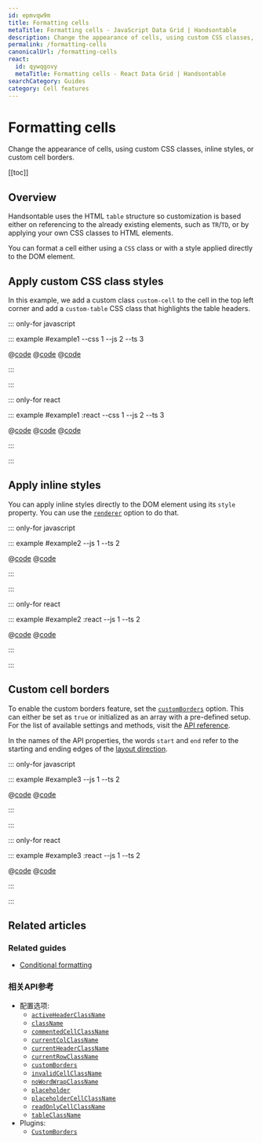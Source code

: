 ```yaml
---
id: epmvqw9m
title: Formatting cells
metaTitle: Formatting cells - JavaScript Data Grid | Handsontable
description: Change the appearance of cells, using custom CSS classes, inline styles, or custom cell borders.
permalink: /formatting-cells
canonicalUrl: /formatting-cells
react:
  id: qywqgovy
  metaTitle: Formatting cells - React Data Grid | Handsontable
searchCategory: Guides
category: Cell features
---
```


# Formatting cells

Change the appearance of cells, using custom CSS classes, inline styles, or custom cell borders.

[[toc]]

## Overview

Handsontable uses the HTML `table` structure so customization is based either on referencing to the already existing elements, such as `TR`/`TD`, or by applying
your own CSS classes to HTML elements.

You can format a cell either using a `CSS` class or with a style applied directly to the DOM element.

## Apply custom CSS class styles

In this example, we add a custom class `custom-cell` to the cell in the top left corner and add a `custom-table` CSS class that highlights the table headers.

::: only-for javascript

::: example #example1 --css 1 --js 2 --ts 3

@[code](@/content/guides/cell-features/formatting-cells/javascript/example1.css)
@[code](@/content/guides/cell-features/formatting-cells/javascript/example1.js)
@[code](@/content/guides/cell-features/formatting-cells/javascript/example1.ts)

:::

:::

::: only-for react

::: example #example1 :react --css 1 --js 2 --ts 3

@[code](@/content/guides/cell-features/formatting-cells/react/example1.css)
@[code](@/content/guides/cell-features/formatting-cells/react/example1.jsx)
@[code](@/content/guides/cell-features/formatting-cells/react/example1.tsx)

:::

:::

## Apply inline styles

You can apply inline styles directly to the DOM element using its `style` property. You can use the [`renderer`](@/api/options.md#renderer) option to do that.

::: only-for javascript

::: example #example2 --js 1 --ts 2

@[code](@/content/guides/cell-features/formatting-cells/javascript/example2.js)
@[code](@/content/guides/cell-features/formatting-cells/javascript/example2.ts)

:::

:::

::: only-for react

::: example #example2 :react --js 1 --ts 2

@[code](@/content/guides/cell-features/formatting-cells/react/example2.jsx)
@[code](@/content/guides/cell-features/formatting-cells/react/example2.tsx)

:::

:::

## Custom cell borders

To enable the custom borders feature, set the [`customBorders`](@/api/options.md#customborders) option. This can either be set as `true` or initialized as an
array with a pre-defined setup. For the list of available settings and methods, visit the [API reference](@/api/customBorders.md).

In the names of the API properties, the words `start` and `end` refer to the starting and ending edges of the
[layout direction](@/guides/internationalization/layout-direction/layout-direction.md).

::: only-for javascript

::: example #example3 --js 1 --ts 2

@[code](@/content/guides/cell-features/formatting-cells/javascript/example3.js)
@[code](@/content/guides/cell-features/formatting-cells/javascript/example3.ts)

:::

:::

::: only-for react

::: example #example3 :react --js 1 --ts 2

@[code](@/content/guides/cell-features/formatting-cells/react/example3.jsx)
@[code](@/content/guides/cell-features/formatting-cells/react/example3.tsx)

:::

:::

## Related articles

### Related guides

- [Conditional formatting](@/guides/cell-features/conditional-formatting/conditional-formatting.md)

### 相关API参考

- 配置选项:
  - [`activeHeaderClassName`](@/api/options.md#activeheaderclassname)
  - [`className`](@/api/options.md#classname)
  - [`commentedCellClassName`](@/api/options.md#commentedcellclassname)
  - [`currentColClassName`](@/api/options.md#currentcolclassname)
  - [`currentHeaderClassName`](@/api/options.md#currentheaderclassname)
  - [`currentRowClassName`](@/api/options.md#currentrowclassname)
  - [`customBorders`](@/api/options.md#customborders)
  - [`invalidCellClassName`](@/api/options.md#invalidcellclassname)
  - [`noWordWrapClassName`](@/api/options.md#nowordwrapclassname)
  - [`placeholder`](@/api/options.md#placeholder)
  - [`placeholderCellClassName`](@/api/options.md#placeholdercellclassname)
  - [`readOnlyCellClassName`](@/api/options.md#readonlycellclassname)
  - [`tableClassName`](@/api/options.md#tableclassname)
- Plugins:
  - [`CustomBorders`](@/api/customBorders.md)
